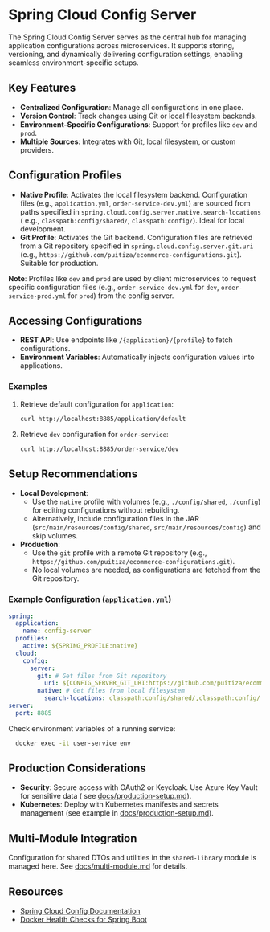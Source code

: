 # Spring Cloud Config Server

The Spring Cloud Config Server serves as the central hub for managing application configurations across microservices.
It supports storing, versioning, and dynamically delivering configuration settings, enabling seamless
environment-specific setups.

## Key Features

- **Centralized Configuration**: Manage all configurations in one place.
- **Version Control**: Track changes using Git or local filesystem backends.
- **Environment-Specific Configurations**: Support for profiles like `dev` and `prod`.
- **Multiple Sources**: Integrates with Git, local filesystem, or custom providers.

## Configuration Profiles

- **Native Profile**: Activates the local filesystem backend. Configuration files (e.g., `application.yml`,
  `order-service-dev.yml`) are sourced from paths specified in `spring.cloud.config.server.native.search-locations` (
  e.g., `classpath:config/shared/`, `classpath:config/`). Ideal for local development.
- **Git Profile**: Activates the Git backend. Configuration files are retrieved from a Git repository specified in
  `spring.cloud.config.server.git.uri` (e.g., `https://github.com/puitiza/ecommerce-configurations.git`). Suitable for
  production.

**Note**: Profiles like `dev` and `prod` are used by client microservices to request specific configuration files (e.g.,
`order-service-dev.yml` for `dev`, `order-service-prod.yml` for `prod`) from the config server.

## Accessing Configurations

- **REST API**: Use endpoints like `/{application}/{profile}` to fetch configurations.
- **Environment Variables**: Automatically injects configuration values into applications.

### Examples

1. Retrieve default configuration for `application`:
   ```bash
   curl http://localhost:8885/application/default
   ```
2. Retrieve `dev` configuration for `order-service`:
   ```bash
   curl http://localhost:8885/order-service/dev
   ```

## Setup Recommendations

- **Local Development**:
    - Use the `native` profile with volumes (e.g., `./config/shared`, `./config`) for editing configurations without
      rebuilding.
    - Alternatively, include configuration files in the JAR (`src/main/resources/config/shared`,
      `src/main/resources/config`) and skip volumes.
- **Production**:
    - Use the `git` profile with a remote Git repository (e.g.,
      `https://github.com/puitiza/ecommerce-configurations.git`).
    - No local volumes are needed, as configurations are fetched from the Git repository.

### Example Configuration (`application.yml`)

```yaml
spring:
  application:
    name: config-server
  profiles:
    active: ${SPRING_PROFILE:native}
  cloud:
    config:
      server:
        git: # Get files from Git repository
          uri: ${CONFIG_SERVER_GIT_URI:https://github.com/puitiza/ecommerce-configurations.git}
        native: # Get files from local filesystem
          search-locations: classpath:config/shared/,classpath:config/
server:
  port: 8885
```

Check environment variables of a running service:

```bash
  docker exec -it user-service env
```

## Production Considerations

- **Security**: Secure access with OAuth2 or Keycloak. Use Azure Key Vault for sensitive data (
  see [docs/production-setup.md](../config/docs/production-setup.md)).
- **Kubernetes**: Deploy with Kubernetes manifests and secrets management (see example
  in [docs/production-setup.md](../config/docs/production-setup.md)).

## Multi-Module Integration

Configuration for shared DTOs and utilities in the `shared-library` module is managed here.
See [docs/multi-module.md](../config/docs/multi-module.md) for details.

## Resources

- [Spring Cloud Config Documentation](https://cloud.spring.io/spring-cloud-config/)
- [Docker Health Checks for Spring Boot](https://medium.com/@aleksanderkolata/docker-spring-boot-and-containers-startup-order-39230e5352a4)